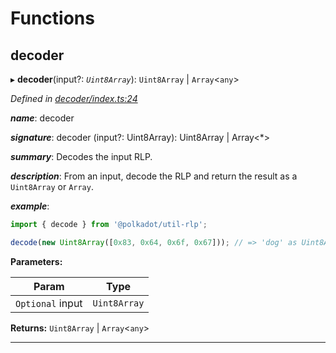 

# Functions

<a id="decoder"></a>

##  decoder

▸ **decoder**(input?: *`Uint8Array`*):  `Uint8Array` &#124; `Array`<`any`>

*Defined in [decoder/index.ts:24](https://github.com/polkadot-js/common/blob/b53a677/packages/util-rlp/src/decoder/index.ts#L24)*

*__name__*: decoder

*__signature__*: decoder (input?: Uint8Array): Uint8Array | Array<*>

*__summary__*: Decodes the input RLP.

*__description__*: From an input, decode the RLP and return the result as a `Uint8Array` or `Array`.

*__example__*:   
```javascript
import { decode } from '@polkadot/util-rlp';

decode(new Uint8Array([0x83, 0x64, 0x6f, 0x67])); // => 'dog' as Uint8Array
```

**Parameters:**

| Param | Type |
| ------ | ------ |
| `Optional` input | `Uint8Array` |

**Returns:**  `Uint8Array` &#124; `Array`<`any`>

___

